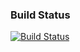 
### Build Status 


[![Build Status](http://128.199.243.222:8080/buildStatus/icon?job=test%2Fworker-build)](http://128.199.243.222:8080/job/test/job/worker-build/)


